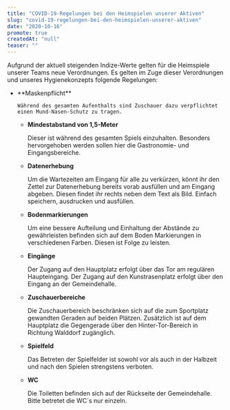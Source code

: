 ```yaml
---
title: "COVID-19-Regelungen bei den Heimspielen unserer Aktiven"
slug: "covid-19-regelungen-bei-den-heimspielen-unserer-aktiven"
date: "2020-10-16"
promote: true
createdAt: "null"
teaser: ""
---
```

Aufgrund der aktuell steigenden Indize-Werte gelten für die Heimspiele unserer Teams neue Verordnungen. Es gelten im Zuge dieser Verordnungen und unseres Hygienekonzepts folgende Regelungen:


<ul> 	<li>**Maskenpflicht**

	Während des gesamten Aufenthalts sind Zuschauer dazu verpflichtet einen Mund-Nasen-Schutz zu tragen.
* **Mindestabstand von 1,5-Meter**

	Dieser ist während des gesamten Spiels einzuhalten. Besonders hervorgehoben werden sollen hier die Gastronomie- und Eingangsbereiche.
* **Datenerhebung**

	Um die Wartezeiten am Eingang für alle zu verkürzen, könnt ihr den Zettel zur Datenerhebung bereits vorab ausfüllen und am Eingang abgeben. Diesen findet ihr rechts neben dem Text als Bild. Einfach speichern, ausdrucken und ausfüllen.
* **Bodenmarkierungen**

	Um eine bessere Aufteilung und Einhaltung der Abstände zu gewährleisten befinden sich auf dem Boden Markierungen in verschiedenen Farben. Diesen ist Folge zu leisten.
* **Eingänge**

	Der Zugang auf den Hauptplatz erfolgt über das Tor am regulären Haupteingang. Der Zugang auf den Kunstrasenplatz erfolgt über den Eingang an der Gemeindehalle.
* **Zuschauerbereiche**

	Die Zuschauerbereich beschränken sich auf die zum Sportplatz gewandten Geraden auf beiden Plätzen. Zusätzlich ist auf dem Hauptplatz die Gegengerade über den Hinter-Tor-Bereich in Richtung Walddorf zugänglich.
* **Spielfeld**

	Das Betreten der Spielfelder ist sowohl vor als auch in der Halbzeit und nach den Spielen strengstens verboten.
* **WC**

	Die Toiletten befinden sich auf der Rückseite der Gemeindehalle. Bitte betretet die WC´s nur einzeln.</li> </ul>
